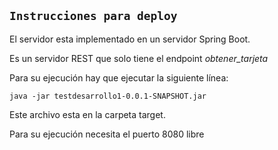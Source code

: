 ## `Instrucciones para deploy`
El servidor esta implementado en un servidor
Spring Boot.

Es un servidor REST que solo tiene el endpoint _obtener_tarjeta_

Para su ejecución hay que ejecutar la siguiente línea:

`java -jar testdesarrollo1-0.0.1-SNAPSHOT.jar`

Este archivo esta en la carpeta target.

Para su ejecución necesita el puerto 8080 libre

